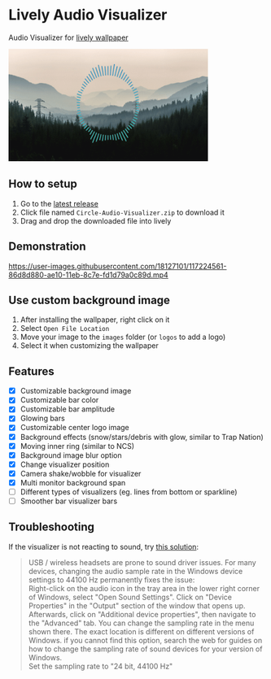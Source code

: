 # Lively Audio Visualizer

Audio Visualizer for [lively wallpaper](https://rocksdanister.github.io/lively/)

![Preview gif](preview.gif)

## How to setup

1. Go to the [latest release](https://github.com/elias123tre/Lively-Audio-Visualizer/releases/latest)
2. Click file named `Circle-Audio-Visualizer.zip` to download it
3. Drag and drop the downloaded file into lively

## Demonstration

https://user-images.githubusercontent.com/18127101/117224561-86d8d880-ae10-11eb-8c7e-fd1d79a0c89d.mp4

## Use custom background image

1. After installing the wallpaper, right click on it
2. Select `Open File Location`
3. Move your image to the `images` folder (or `logos` to add a logo)
4. Select it when customizing the wallpaper

## Features

- [x] Customizable background image
- [x] Customizable bar color
- [x] Customizable bar amplitude
- [x] Glowing bars
- [x] Customizable center logo image
- [x] Background effects (snow/stars/debris with glow, similar to Trap Nation)
- [x] Moving inner ring (similar to NCS)
- [x] Background image blur option
- [x] Change visualizer position
- [x] Camera shake/wobble for visualizer
- [x] Multi monitor background span
- [ ] Different types of visualizers (eg. lines from bottom or sparkline)
- [ ] Smoother bar visualizer bars

## Troubleshooting

If the visualizer is not reacting to sound, try [this solution](https://help.wallpaperengine.io/en/audio/intermittent.html):

> USB / wireless headsets are prone to sound driver issues. For many devices, changing the audio sample rate in the Windows device settings to 44100 Hz permanently fixes the issue:  
> Right-click on the audio icon in the tray area in the lower right corner of Windows, select "Open Sound Settings". Click on "Device Properties" in the "Output" section of the window that opens up. Afterwards, click on "Additional device properties", then navigate to the "Advanced" tab. You can change the sampling rate in the menu shown there. The exact location is different on different versions of Windows. if you cannot find this option, search the web for guides on how to change the sampling rate of sound devices for your version of Windows.  
> Set the sampling rate to "24 bit, 44100 Hz"
